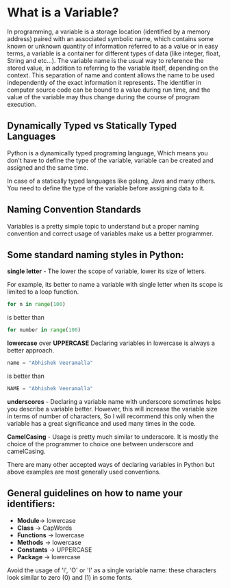 # What is a Variable?

In programming, a variable is a storage location (identified by a memory address) paired with an associated symbolic name, which contains some known or unknown quantity of information referred to as a value or in easy terms, a variable is a container for different types of data (like integer, float, String and etc...). The variable name is the usual way to reference the stored value, in addition to referring to the variable itself, depending on the context. This separation of name and content allows the name to be used independently of the exact information it represents. The identifier in computer source code can be bound to a value during run time, and the value of the variable may thus change during the course of program execution.

## Dynamically Typed vs Statically Typed Languages

Python is a dynamically typed programing language, Which means you don't have to define the type of the variable, variable can be created and assigned and the same time.

In case of a statically typed languages like golang, Java and many others. You need to define the type of the variable before assigning data to it.

## Naming Convention Standards

Variables is a pretty simple topic to understand but a proper naming convention and correct usage of variables make us a better programmer.

## Some standard naming styles in Python:

**single letter** - The lower the scope of variable, lower its size of letters.

For example, its better to name a variable with single letter when its scope is limited to a loop function.

```python
for n in range(100)
```

is better than

```python
for number in range(100)
```

**lowercase** over **UPPERCASE**
Declaring variables in lowercase is always a better approach.

```python
name = "Abhishek Veeramalla"
```

is better than

```python
NAME = "Abhishek Veeramalla"
```

**underscores** - Declaring a variable name with underscore sometimes helps you describe a variable better. However, this will increase the variable size in terms of number of characters, So I will recommend this only when the variable has a great significance and used many times in the code.

**CamelCasing** - Usage is pretty much similar to underscore. It is mostly the choice of the programmer to choice one between underscore and camelCasing.

There are many other accepted ways of declaring variables in Python but above examples are most generally used conventions.

## General guidelines on how to name your identifiers:

* **Module**-> lowercase
* **Class** -> CapWords
* **Functions** -> lowercase
* **Methods** -> lowercase
* **Constants** -> UPPERCASE
* **Package** -> lowercase

Avoid the usage of 'l', 'O' or 'I' as a single variable name: these characters look similar to zero (0) and (1) in some fonts.
